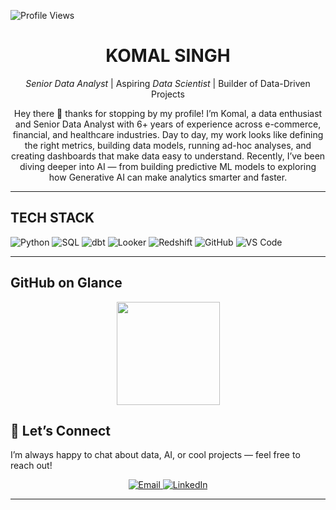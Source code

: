 <!-- Hero / Intro -->
![Profile Views](https://komarev.com/ghpvc/?username=data-viper&label=Profile%20views&color=0e75b6&style=flat)
<div align="center">

#  KOMAL SINGH  

 *Senior Data Analyst* | Aspiring *Data Scientist* | Builder of Data-Driven Projects  

Hey there 👋 thanks for stopping by my profile! I’m Komal, a data enthusiast and Senior Data Analyst with 6+ years of experience across e-commerce, financial, and healthcare industries. Day to day, my work looks like defining the right metrics, building data models, running ad-hoc analyses, and creating dashboards that make data easy to understand. Recently, I’ve been diving deeper into AI — from building predictive ML models to exploring how Generative AI can make analytics smarter and faster.   

</div>

---

## TECH STACK
<!-- Use badges to highlight your stack -->
![Python](https://img.shields.io/badge/Python-3776AB?logo=python&logoColor=white&style=for-the-badge)
![SQL](https://img.shields.io/badge/SQL-336791?logo=postgresql&logoColor=white&style=for-the-badge)
![dbt](https://img.shields.io/badge/dbt-FF694B?logo=dbt&logoColor=white&style=for-the-badge)
![Looker](https://img.shields.io/badge/Looker-4285F4?logo=looker&logoColor=white&style=for-the-badge)
![Redshift](https://img.shields.io/badge/Redshift-8C4FFF?logo=amazonredshift&logoColor=white&style=for-the-badge)
![GitHub](https://img.shields.io/badge/GitHub-181717?logo=github&logoColor=white&style=for-the-badge)
![VS Code](https://img.shields.io/badge/VS%20Code-0078D4?logo=visualstudiocode&logoColor=white&style=for-the-badge)

---
##  GitHub on Glance
<p align="center">
  <img src="https://github-readme-stats.vercel.app/api?username=data-viper&show_icons=true&theme=radical&hide_rank=true" height="165">
</p>


## 🤝 Let’s Connect  

I’m always happy to chat about data, AI, or cool projects — feel free to reach out!  

<p align="center">
  <a href="mailto:singhkomal0906@gmail.com">
    <img alt="Email" src="https://img.shields.io/badge/Email-D14836?logo=gmail&logoColor=white&style=for-the-badge" />
  </a>
  <a href="https://linkedin.com/in/komalsingh001">
    <img alt="LinkedIn" src="https://img.shields.io/badge/LinkedIn-0A66C2?logo=linkedin&logoColor=white&style=for-the-badge" />
  </a>
</p>

---

